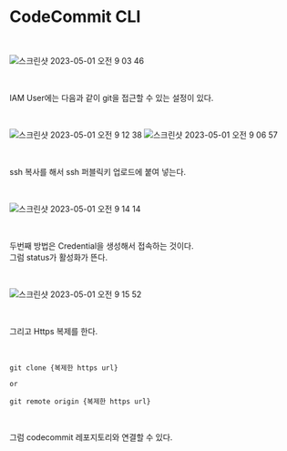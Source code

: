 # CodeCommit CLI

<br>

![스크린샷 2023-05-01 오전 9 03 46](https://user-images.githubusercontent.com/81137234/235382401-4e8f8778-c7d2-42d0-b278-b4138c7ccec8.png)

<br>

IAM User에는 다음과 같이 git을 접근할 수 있는 설정이 있다.

<br>

![스크린샷 2023-05-01 오전 9 12 38](https://user-images.githubusercontent.com/81137234/235382727-37cc7a72-51bd-4061-aff2-e2cd291788c7.png)
![스크린샷 2023-05-01 오전 9 06 57](https://user-images.githubusercontent.com/81137234/235382734-3a654fc5-eaf2-4ce1-b787-7b23fe998c1a.png)

<br>

ssh 복사를 해서 ssh 퍼블릭키 업로드에 붙여 넣는다.

<br>

![스크린샷 2023-05-01 오전 9 14 14](https://user-images.githubusercontent.com/81137234/235382795-82f377d5-928a-4dc3-8a1d-3f01ffc126b1.png)

<br>

두번째 방법은 Credential을 생성해서 접속하는 것이다.  
그럼 status가 활성화가 뜬다.

<br>

![스크린샷 2023-05-01 오전 9 15 52](https://user-images.githubusercontent.com/81137234/235382875-a6be1e20-521d-4109-bd3b-9641020afdbf.png)

<br>

그리고 Https 복제를 한다.

<br>

```
git clone {복제한 https url}

or

git remote origin {복제한 https url}
```

<br>

그럼 codecommit 레포지토리와 연결할 수 있다.  

<br>